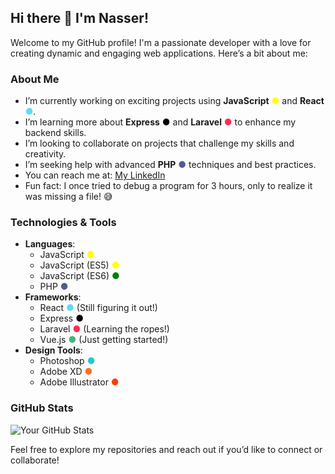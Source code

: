 ## Hi there 👋 I'm Nasser!

Welcome to my GitHub profile! I'm a passionate developer with a love for creating dynamic and engaging web applications. Here’s a bit about me:

### About Me
- I’m currently working on exciting projects using **JavaScript** <span style="color: yellow;">●</span> and **React** <span style="color: #61DAFB;">●</span>.
- I’m learning more about **Express** <span style="color: #000000;">●</span> and **Laravel** <span style="color: #FF2D55;">●</span> to enhance my backend skills.
- I’m looking to collaborate on projects that challenge my skills and creativity.
- I’m seeking help with advanced **PHP** <span style="color: #4F5B93;">●</span> techniques and best practices.
- You can reach me at: [My LinkedIn](https://www.linkedin.com/in/nasser-al-obaedi-057510324/)
- Fun fact: I once tried to debug a program for 3 hours, only to realize it was missing a file! 😅

### Technologies & Tools
- **Languages**: 
  - JavaScript <span style="color: yellow;">●</span>
  - JavaScript (ES5) <span style="color: yellow;">●</span>
  - JavaScript (ES6) <span style="color: green;">●</span>
  - PHP <span style="color: #4F5B93;">●</span>
- **Frameworks**: 
  - React <span style="color: #61DAFB;">●</span> (Still figuring it out!)
  - Express <span style="color: #000000;">●</span>
  - Laravel <span style="color: #FF2D55;">●</span> (Learning the ropes!)
  - Vue.js <span style="color: #42B883;">●</span> (Just getting started!)
- **Design Tools**: 
  - Photoshop <span style="color: #26C6DA;">●</span>
  - Adobe XD <span style="color: #FF6F20;">●</span>
  - Adobe Illustrator <span style="color: #FF3D00;">●</span>

### GitHub Stats
![Your GitHub Stats](https://github-readme-stats.vercel.app/api?username=LNU4&show_icons=true&theme=radical)

Feel free to explore my repositories and reach out if you’d like to connect or collaborate!

